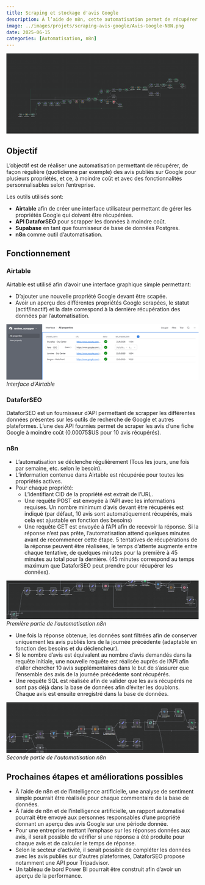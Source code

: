 ```yaml
---
title: Scraping et stockage d'avis Google
description: À l’aide de n8n, cette automatisation permet de récupérer les avis Google publiés pour plusieurs propriétés et les ajouter de façon régulière dans une base de données.
image: ../images/projets/scraping-avis-google/Avis-Google-N8N.png
date: 2025-06-15
categories: [Automatisation, n8n]
---
```

![Vue gloable de l'automatisation n8n](../images/projets/scraping-avis-google/Avis-Google-N8N.png)

## Objectif

L’objectif est de réaliser une automatisation permettant de récupérer, de façon régulière (quotidienne par exemple) des avis publiés sur Google pour plusieurs propriétés, et ce, à moindre coût et avec des fonctionnalités personnalisables selon l’entreprise.

Les outils utilisés sont: 

- **Airtable** afin de créer une interface utilisateur permettant de gérer les propriétés Google qui doivent être récupérées. 
- **API DataforSEO** pour scrapper les données à moindre coût. 
- **Supabase** en tant que fournisseur de base de données Postgres. 
- **n8n** comme outil d’automatisation. 

## Fonctionnement

### Airtable

Airtable est utilisé afin d’avoir une interface graphique simple permettant: 

- D’ajouter une nouvelle propriété Google devant être scapée. 
- Avoir un aperçu des différentes propriétés Google scrapées, le statut (actif/inactif) et la date correspond à la dernière récupération des données par l’automatisation. 

![Interface d'Airtable](../images/projets/scraping-avis-google/N8N-Airtable-Review-scrapper.png)
*Interface d'Airtable*

### DataforSEO

DataforSEO est un fournisseur d’API permettant de scrapper les différentes données présentes sur les outils de recherche de Google et autres plateformes. L’une des API fournies permet de scraper les avis d’une fiche Google à moindre coût (0.00075$US pour 10 avis récupérés). 

### n8n

- L’automatisation se déclenche régulièrement (Tous les jours, une fois par semaine, etc. selon le besoin). 
- L’information contenue dans Airtable est récupérée pour toutes les propriétés actives.
- Pour chaque propriété:
    - L’identifiant CID de la propriété est extrait de l’URL. 
    - Une requête POST est envoyée à l’API avec les informations requises. Un nombre minimum d’avis devant être récupérés est indiqué (par défaut, 10 avis sont automatiquement récupérés, mais cela est ajustable en fonction des besoins)
    - Une requête GET est envoyée à l’API afin de recevoir la réponse. Si la réponse n’est pas prête, l’automatisation attend quelques minutes avant de recommencer cette étape. 5 tentatives de récupérations de la réponse peuvent être réalisées, le temps d’attente augmente entre chaque tentative, de quelques minutes pour la première à 45 minutes au total pour la dernière. (45 minutes correspond au temps maximum que DataforSEO peut prendre pour récupérer les données).

![Première partie de l'automatisation n8n](../images/projets/scraping-avis-google/N8N-Scrapper-Part-1.png)
*Première partie de l'automatisation n8n*

- Une fois la réponse obtenue, les données sont filtrées afin de conserver uniquement les avis publiés lors de la journée précédente (adaptable en fonction des besoins et du déclencheur). 
- Si le nombre d’avis est équivalent au nombre d’avis demandés dans la requête initiale, une nouvelle requête est réalisée auprès de l’API afin d’aller chercher 10 avis supplémentaires dans le but de s’assurer que l’ensemble des avis de la journée précédente sont récupérés. 
- Une requête SQL est réalisée afin de valider que les avis récupérés ne sont pas déjà dans la base de données afin d’éviter les doublons. 
Chaque avis est ensuite enregistré dans la base de données.

![Seconde partie de l'automatisation n8n](../images/projets/scraping-avis-google/N8N-Scrapper-Part-2.png)
*Seconde partie de l'automatisation n8n*

## Prochaines étapes et améliorations possibles
- À l’aide de n8n et de l’intelligence artificielle, une analyse de sentiment simple pourrait être réalisée pour chaque commentaire de la base de données. 
- À l’aide de n8n et de l’intelligence artificielle, un rapport automatisé pourrait être envoyé aux personnes responsables d’une propriété donnant un aperçu des avis Google sur une période donnée. 
- Pour une entreprise mettant l’emphase sur les réponses données aux avis, il serait possible de vérifier si une réponse a été produite pour chaque avis et de calculer le temps de réponse. 
- Selon le secteur d’activité, il serait possible de compléter les données avec les avis publiés sur d’autres plateformes, DataforSEO propose notamment une API pour Tripadvisor. 
- Un tableau de bord Power BI pourrait être construit afin d’avoir un aperçu de la performance. 